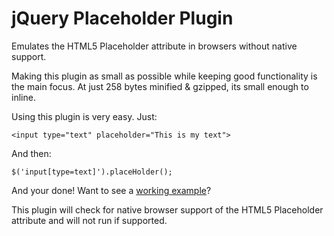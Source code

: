 # jQuery Placeholder Plugin

Emulates the HTML5 Placeholder attribute in browsers without native support.

Making this plugin as small as possible while keeping good functionality is the main focus. At just 258 bytes minified & gzipped, its small enough to inline.

Using this plugin is very easy. Just:

    <input type="text" placeholder="This is my text">

And then:

    $('input[type=text]').placeHolder();

And your done! Want to see a [working example](http://jsfiddle.net/matthewbj/WPaSg/)?

This plugin will check for native browser support of the HTML5 Placeholder attribute and will not run if supported.
